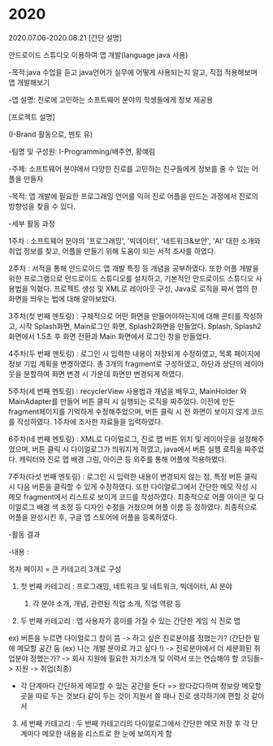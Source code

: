 # 2020
2020.07.06-2020.08.21
[간단 설명]

안드로이드 스튜디오 이용하여 앱 개발(language java 사용)

-목적:java 수업을 듣고 java언어가 실무에 어떻게 사용되는지 알고, 직접 적용해보며 앱 개발해보기

-앱 설명: 진로에 고민하는 소프트웨어 분야의 학생들에게 정보 제공용

[프로젝트 설명]

(I-Brand 활동으로, 멘토 유)

-팀명 및 구성원: I-Programming/배주연, 황예림 

-주제: 소프트웨어 분야에서 다양한 진로를 고민하는 친구들에게 정보를 줄 수 있는 어플을 만들자

-목적: 앱 개발에 필요한 프로그래밍 언어를 익혀 진로 어플을 만드는 과정에서 진로의 방향성을 찾을 수 있다.

-세부 활동 과정 

1주차 : 소프트웨어 분야의 '프로그래밍', '빅데이터', '네트워크&보안', 'AI' 대한 소개와 취업 정보를 찾고, 어플을 만들기 위해 도움이 되는 서적 조사를 하였다.

2주차 : 서적을 통해 안드로이드 앱 개발 특징 등 개념을 공부하였다. 또한 어플 개발을 위한 프로그램으로 안드로이드 스튜디오를 설치하고, 기본적인 안드로이드 스튜디오 사용법을 익혔다. 프로젝트 생성 및 XML로 레이아웃 구성, Java로 로직을 짜서 앱의 한 화면을 띄우는 법에 대해 알아보았다.

3주차(첫 번째 멘토링) : 구체적으로 어떤 화면을 만들어야하는지에 대해 콘티를 작성하고, 시작 Splash화면, Main로그인 화면, Splash2화면을 만들었다. Splash, Splash2 화면에서 1.5초 후 화면 전환과 Main 화면에서 로그인 창을 만들었다. 

4주차(두 번째 멘토링) : 로그인 시 입력한 내용이 저장되게 수정하였고, 목록 페이지에 정보 기입 계획을 변경하였다. 총 3개의 fragment로 구성하였고, 하단과 상단의 레이아웃을 분할하여 화면 변경 시 가운데 화면만 변경되게 하였다. 

5주차(세 번째 멘토링) : recyclerView 사용법과 개념을 배우고, MainHolder 와 MainAdapter를 만들어 버튼 클릭 시 실행되는 로직을 짜주었다. 이전에 만든 fragment페이지를 기억하게 수정해주었으며, 버튼 클릭 시 전 화면이 보이지 않게 코드를 작성하였다. 1주차에 조사한 자료들을 입력하였다. 

6주차(네 번째 멘토링) : XML로 다이얼로그, 진로 맵 버튼 위치 및 레이아웃을 설정해주었으며, 버튼 클릭 시 다이얼로그가 띄워지게 하였고, java에서 버튼 실행 로직을 짜주었다. 캐릭터와 진로 맵 배경 그림, 아이콘 등 외주를 통해 어플에 적용하였다.

7주차(다섯 번째 멘토링) : 로그인 시 입력한 내용이 변경되지 않는 점, 특정 버튼 클릭 시 다음 버튼을 클릭할 수 있게 수정하였다. 또한 다이얼로그에서 간단한 메모 작성 시 메모 fragment에서 리스트로 보이게 코드를 작성하였다. 최종적으로 어플 아이콘 및 다이얼로그 배경 색 조정 등 디자인 수정을 거쳤으며 어플 이름 등 정하였다. 
최종적으로 어플을 완성시킨 후, 구글 앱 스토어에 어플을 등록하였다.

-활동 결과

-내용 : 

목차 페이지 = 큰 카테고리 3개로 구성

1. 첫 번째 카테고리 : 프로그래밍, 네트워크 및 네트워크, 빅데이터, AI 분야
	1) 각 분야 소개, 개념, 관련된 직업 소개, 직업 역량 등

2. 두 번째 카테고리 : 앱 사용자가 흥미를 가질 수 있는 간단한 게임 식 진로 맵

ex) 버튼을 누르면 다이얼로그 창이 뜸 -> 하고 싶은 진로분야를 정했는가? (간단한 밑에 메모할 공간 둠 (ex) 나는 개발 분야로 가고 싶다 !) -> 진로분야에서 더 세분화된 취업분야 정했는가? -> 회사 지원에 필요한 자기소개 및 이력서 또는 연습해야 할 코딩들-> 지원 -> 취업(최종)

 * 각 단계마다 간단하게 메모할 수 있는 공간을 둔다 => 왔다갔다하며 정보랑 메모할 곳을 따로 두는 것보다 같이 두는 것이 지원서 쓸 때나 진로 생각하기에 편할 것 같아서

3. 세 번째 카테고리 : 두 번째 카테고리의 다이얼로그에서 간단한 메모 저장 후 각 단계마다 메모한 내용을 리스트로 한 눈에 보여지게 함 
